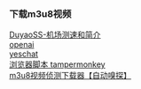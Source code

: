 ### 下载m3u8视频
   [ DuyaoSS-机场测速和简介 ]( https://www.duyaoss.com/  ) <br/>
   [ openai ]( https://chat.openai.com/) <br/>
   [ yeschat ]( https://www.yeschat.ai/zh-CN/yeschat) <br/>
   [ 浏览器脚本 tampermonkey ]( https://www.tampermonkey.net/ ) <br/>
   [ m3u8视频侦测下载器【自动嗅探】 ]( https://greasyfork.org/zh-CN/scripts/449581-m3u8%E8%A7%86%E9%A2%91%E4%BE%A6%E6%B5%8B%E4%B8%8B%E8%BD%BD%E5%99%A8-%E8%87%AA%E5%8A%A8%E5%97%85%E6%8E%A2 ) <br/>
